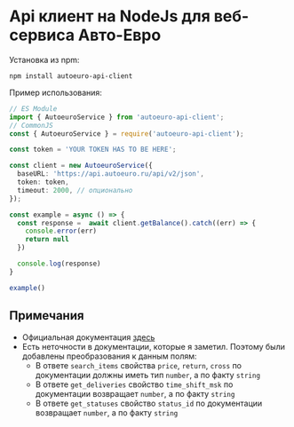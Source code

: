 # Api клиент на NodeJs для веб-сервиса Авто-Евро

Установка из npm:
```shell
npm install autoeuro-api-client
```

Пример использования:
```ts --пример использования
// ES Module
import { AutoeuroService } from 'autoeuro-api-client';
// CommonJS
const { AutoeuroService } = require('autoeuro-api-client');

const token = 'YOUR TOKEN HAS TO BE HERE';

const client = new AutoeuroService({
  baseURL: 'https://api.autoeuro.ru/api/v2/json',
  token: token,
  timeout: 2000, // опционально
});

const example = async () => {
  const response =  await client.getBalance().catch((err) => {
    console.error(err)
    return null
  })

  console.log(response)
}

example()
```

## Примечания
- Официальная документация [здесь](https://api.autoeuro.ru/doc/v2)
- Есть неточности в документации, которые я заметил. Поэтому были добавлены преобразования к данным полям:
  - В ответе `search_items` свойства `price`, `return`, `cross` по документации должны иметь тип `number`, а по факту `string`
  - В ответе `get_deliveries` свойство `time_shift_msk` по документации возвращает `number`, а по факту `string`
  - В ответе `get_statuses` свойство `status_id` по документации возвращает `number`, а по факту `string`

